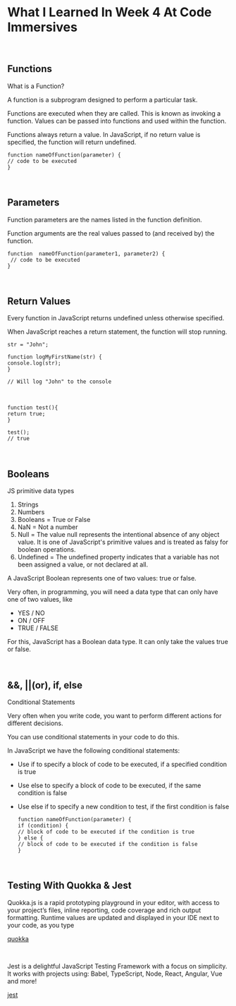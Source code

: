# What I Learned In Week 4 At Code Immersives

&nbsp;

## Functions

What is a Function?

A function is a subprogram designed to perform a particular task.

Functions are executed when they are called. This is known as invoking a function. Values can be passed into functions and used within the function.

Functions always return a value. In JavaScript, if no return value is specified, the function will return undefined.

    function nameOfFunction(parameter) {
    // code to be executed
    }

&nbsp;

## Parameters

Function parameters are the names listed in the function definition.

Function arguments are the real values passed to (and received by) the function.

    function  nameOfFunction(parameter1, parameter2) {
     // code to be executed
    }

&nbsp;

## Return Values

Every function in JavaScript returns undefined unless otherwise specified.

When JavaScript reaches a return statement, the function will stop running.

    str = "John";

    function logMyFirstName(str) {
    console.log(str);
    }

    // Will log "John" to the console

&nbsp;

    function test(){
    return true;
    }

    test();
    // true

&nbsp;

## Booleans

JS primitive data types

1. Strings
2. Numbers
3. Booleans = True or False
4. NaN = Not a number
5. Null = The value null represents the intentional absence of any object value. It is one of JavaScript's primitive values and is treated as falsy for boolean operations.
6. Undefined = The undefined property indicates that a variable has not been assigned a value, or not declared at all.

A JavaScript Boolean represents one of two values: true or false.

Very often, in programming, you will need a data type that can only have one of two values, like

- YES / NO
- ON / OFF
- TRUE / FALSE

For this, JavaScript has a Boolean data type. It can only take the values true or false.

&nbsp;

## &&, ||(or), if, else

Conditional Statements

Very often when you write code, you want to perform different actions for different decisions.

You can use conditional statements in your code to do this.

In JavaScript we have the following conditional statements:

- Use if to specify a block of code to be executed, if a specified condition is true
- Use else to specify a block of code to be executed, if the same condition is false
- Use else if to specify a new condition to test, if the first condition is false

      function nameOfFunction(parameter) {
      if (condition) {
      // block of code to be executed if the condition is true
      } else {
      // block of code to be executed if the condition is false
      }

&nbsp;

## Testing With Quokka & Jest

Quokka.js is a rapid prototyping playground in your editor, with access to your project’s files, inline reporting, code coverage and rich output formatting. Runtime values are updated and displayed in your IDE next to your code, as you type

[quokka](https://quokkajs.com/)

&nbsp;

Jest is a delightful JavaScript Testing Framework with a focus on simplicity. It works with projects using: Babel, TypeScript, Node, React, Angular, Vue and more!

[jest](https://jestjs.io/)
